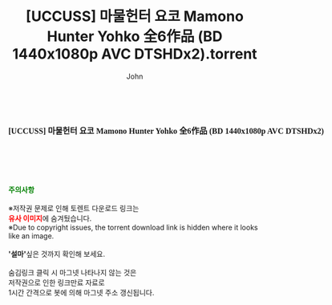 ﻿---
layout: post
title:  "[UCCUSS] 마물헌터 요코 Mamono Hunter Yohko 全6作品 (BD 1440x1080p AVC DTSHDx2).torrent"
author: John
categories: [ 애니메이션 ]
tags: [  ]
image:  
description: "[UCCUSS] 마물헌터 요코 Mamono Hunter Yohko 全6作品 (BD 1440x1080p AVC DTSHDx2) torrent 정보 공유"
toc: true
toc_sticky: true
---

<br>
<div class="view-img">
<a class="view_image" href="https://torrentmobile60.com/bbs/view_image.php?fn=%2Fdata%2Ffile%2Fani%2F2345726642_lKwsPTIZ_aa43adb99e220c48a1bd5022052153133a95b1b6.jpg" target="_blank"><img alt="" class="img-tag" content="https://torrentmobile60.com/data/file/ani/2345726642_lKwsPTIZ_aa43adb99e220c48a1bd5022052153133a95b1b6.jpg" itemprop="image" src="https://torrentmobile60.com/data/file/ani/2345726642_lKwsPTIZ_aa43adb99e220c48a1bd5022052153133a95b1b6.jpg"/></a></div><div class="view-content" itemprop="description">
<p><span style="font-family:nanumsquareround;font-size:16px;font-weight:700;white-space:nowrap;background-color:rgb(255,255,255);">[UCCUSS] 마물헌터 요코 Mamono Hunter Yohko 全6作品 (BD 1440x1080p AVC DTSHDx2)</span> </p> </div>
    
<br><br><br>
<p data-ke-size="size16"><b><span style="color: green;">주의사항</span></b><br /><br />※저작권 문제로 인해 토렌트 다운로드 링크는<br /><b><span style="color: red;">유사 이미지</span></b>에 숨겨뒀습니다.<br />※Due to copyright issues, the torrent download link is hidden where it looks like an image.<br /><br /><b>'설마'</b>싶은 것까지 확인해 보세요.<br /><br />숨김링크 클릭 시 마그넷 나타나지 않는 것은<br />저작권으로 인한 링크만료 자료로<br />1시간 간격으로 봇에 의해 마그넷 주소 갱신됩니다.</p>
